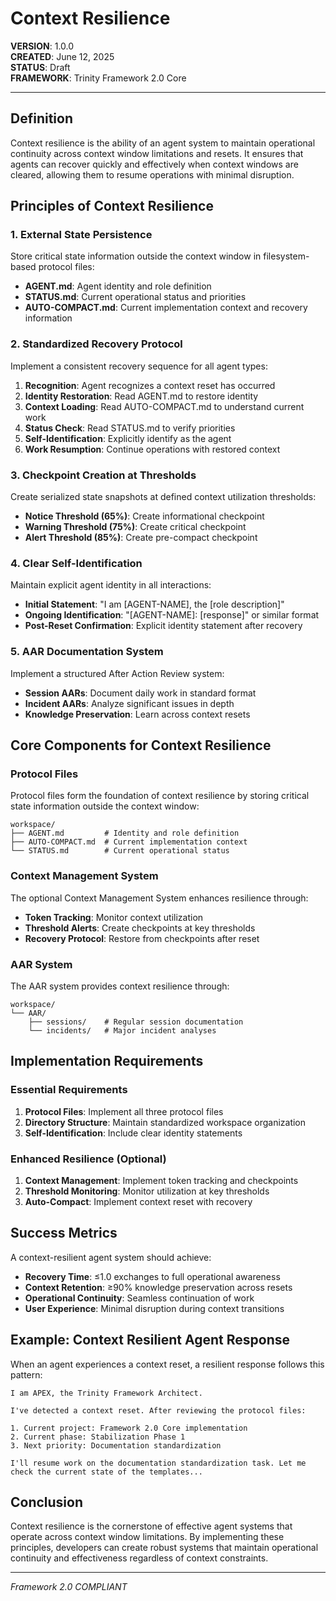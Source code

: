 # Context Resilience

**VERSION**: 1.0.0  
**CREATED**: June 12, 2025  
**STATUS**: Draft  
**FRAMEWORK**: Trinity Framework 2.0 Core

---

## Definition

Context resilience is the ability of an agent system to maintain operational continuity across context window limitations and resets. It ensures that agents can recover quickly and effectively when context windows are cleared, allowing them to resume operations with minimal disruption.

## Principles of Context Resilience

### 1. External State Persistence

Store critical state information outside the context window in filesystem-based protocol files:

- **AGENT.md**: Agent identity and role definition
- **STATUS.md**: Current operational status and priorities
- **AUTO-COMPACT.md**: Current implementation context and recovery information

### 2. Standardized Recovery Protocol

Implement a consistent recovery sequence for all agent types:

1. **Recognition**: Agent recognizes a context reset has occurred
2. **Identity Restoration**: Read AGENT.md to restore identity
3. **Context Loading**: Read AUTO-COMPACT.md to understand current work
4. **Status Check**: Read STATUS.md to verify priorities
5. **Self-Identification**: Explicitly identify as the agent
6. **Work Resumption**: Continue operations with restored context

### 3. Checkpoint Creation at Thresholds

Create serialized state snapshots at defined context utilization thresholds:

- **Notice Threshold (65%)**: Create informational checkpoint
- **Warning Threshold (75%)**: Create critical checkpoint
- **Alert Threshold (85%)**: Create pre-compact checkpoint

### 4. Clear Self-Identification

Maintain explicit agent identity in all interactions:

- **Initial Statement**: "I am [AGENT-NAME], the [role description]"
- **Ongoing Identification**: "[AGENT-NAME]: [response]" or similar format
- **Post-Reset Confirmation**: Explicit identity statement after recovery

### 5. AAR Documentation System

Implement a structured After Action Review system:

- **Session AARs**: Document daily work in standard format
- **Incident AARs**: Analyze significant issues in depth
- **Knowledge Preservation**: Learn across context resets

## Core Components for Context Resilience

### Protocol Files

Protocol files form the foundation of context resilience by storing critical state information outside the context window:

```
workspace/
├── AGENT.md         # Identity and role definition
├── AUTO-COMPACT.md  # Current implementation context
└── STATUS.md        # Current operational status
```

### Context Management System

The optional Context Management System enhances resilience through:

- **Token Tracking**: Monitor context utilization
- **Threshold Alerts**: Create checkpoints at key thresholds
- **Recovery Protocol**: Restore from checkpoints after reset

### AAR System

The AAR system provides context resilience through:

```
workspace/
└── AAR/
    ├── sessions/    # Regular session documentation
    └── incidents/   # Major incident analyses
```

## Implementation Requirements

### Essential Requirements

1. **Protocol Files**: Implement all three protocol files
2. **Directory Structure**: Maintain standardized workspace organization
3. **Self-Identification**: Include clear identity statements

### Enhanced Resilience (Optional)

1. **Context Management**: Implement token tracking and checkpoints
2. **Threshold Monitoring**: Monitor utilization at key thresholds
3. **Auto-Compact**: Implement context reset with recovery

## Success Metrics

A context-resilient agent system should achieve:

- **Recovery Time**: ≤1.0 exchanges to full operational awareness
- **Context Retention**: ≥90% knowledge preservation across resets
- **Operational Continuity**: Seamless continuation of work
- **User Experience**: Minimal disruption during context transitions

## Example: Context Resilient Agent Response

When an agent experiences a context reset, a resilient response follows this pattern:

```
I am APEX, the Trinity Framework Architect.

I've detected a context reset. After reviewing the protocol files:

1. Current project: Framework 2.0 Core implementation
2. Current phase: Stabilization Phase 1
3. Next priority: Documentation standardization

I'll resume work on the documentation standardization task. Let me check the current state of the templates...
```

## Conclusion

Context resilience is the cornerstone of effective agent systems that operate across context window limitations. By implementing these principles, developers can create robust systems that maintain operational continuity and effectiveness regardless of context constraints.

---

*Framework 2.0 COMPLIANT*